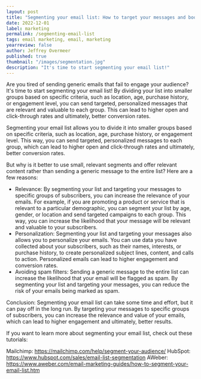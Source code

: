 ```yaml
---
layout: post
title: "Segmenting your email list: How to target your messages and boost engagement"
date: 2022-12-01
label: marketing
permalink: /segmenting-email-list
tags: email marketing, email, marketing
yearreview: false
author: Jeffrey Overmeer
published: true
thumbnail: "/images/segmentation.jpg"
description: "It's time to start segmenting your email list!"
---
```


Are you tired of sending generic emails that fail to engage your audience? It's time to start segmenting your email list! By dividing your list into smaller groups based on specific criteria, such as location, age, purchase history, or engagement level, you can send targeted, personalized messages that are relevant and valuable to each group. This can lead to higher open and click-through rates and ultimately, better conversion rates.

Segmenting your email list allows you to divide it into smaller groups based on specific criteria, such as location, age, purchase history, or engagement level. This way, you can send targeted, personalized messages to each group, which can lead to higher open and click-through rates and ultimately, better conversion rates.

But why is it better to use small, relevant segments and offer relevant content rather than sending a generic message to the entire list? Here are a few reasons:

- Relevance: By segmenting your list and targeting your messages to specific groups of subscribers, you can increase the relevance of your emails. For example, if you are promoting a product or service that is relevant to a particular demographic, you can segment your list by age, gender, or location and send targeted campaigns to each group. This way, you can increase the likelihood that your message will be relevant and valuable to your subscribers.
- Personalization: Segmenting your list and targeting your messages also allows you to personalize your emails. You can use data you have collected about your subscribers, such as their names, interests, or purchase history, to create personalized subject lines, content, and calls to action. Personalized emails can lead to higher engagement and conversion rates.
- Avoiding spam filters: Sending a generic message to the entire list can increase the likelihood that your email will be flagged as spam. By segmenting your list and targeting your messages, you can reduce the risk of your emails being marked as spam.

Conclusion:
Segmenting your email list can take some time and effort, but it can pay off in the long run. By targeting your messages to specific groups of subscribers, you can increase the relevance and value of your emails, which can lead to higher engagement and ultimately, better results.

If you want to learn more about segmenting your email list, check out these tutorials:

Mailchimp: <a href="https://mailchimp.com/help/segment-your-audience/">https://mailchimp.com/help/segment-your-audience/</a>
HubSpot: <a href="https://www.hubspot.com/sales/email-list-segmentation"></a>https://www.hubspot.com/sales/email-list-segmentation
AWeber: <a href="https://www.aweber.com/email-marketing-guides/how-to-segment-your-email-list.htm">https://www.aweber.com/email-marketing-guides/how-to-segment-your-email-list.htm</a>

